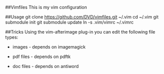 ##Vimfiles
This is my vim configuration

##Usage
	git clone https://github.com/DVD/vimfiles.git ~/.vim
	cd ~/.vim
	git submodule init
	git submodule update
	ln -s .vim/vimrc ~/.vimrc

##Tricks
Using the vim-afterimage plug-in you can edit the following file types:

+ images - depends on imagemagick

+ pdf files - depends on pdftk

+ doc files - depends on antiword
